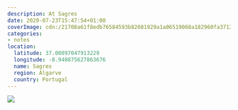```yaml
---
description: At Sagres
date: 2020-07-23T15:47:54+01:00
coverImage: cdn:/21708a61f8edb76584593b82081929a1a06519068a182960fa371354bca8caff
categories:
- notes
location:
  latitude: 37.00897047913229
  longitude: -8.940875627863676
  name: Sagres
  region: Algarve
  country: Portugal
---
```


![](cdn:/21708a61f8edb76584593b82081929a1a06519068a182960fa371354bca8caff?class=fw)
